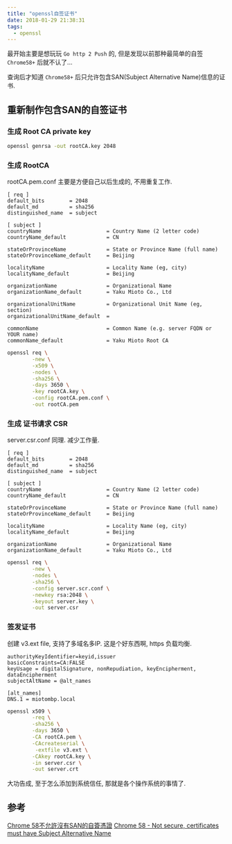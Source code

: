 ```yaml
---
title: "openssl自签证书"
date: 2018-01-29 21:38:31
tags:
  - openssl
---
```


最开始主要是想玩玩 `Go http 2 Push` 的, 但是发现以前那种最简单的自签 `Chrome58+` 后就不认了...

查询后才知道 `Chrome58+` 后只允许包含SAN(Subject Alternative Name)信息的证书.

<!--more-->

## 重新制作包含SAN的自签证书

### 生成 Root CA private key

```bash
openssl genrsa -out rootCA.key 2048
```

### 生成 RootCA

rootCA.pem.conf 主要是方便自己以后生成的, 不用重复工作.

```file
[ req ]
default_bits        = 2048
default_md          = sha256
distinguished_name  = subject

[ subject ]
countryName                     = Country Name (2 letter code)
countryName_default             = CN

stateOrProvinceName             = State or Province Name (full name)
stateOrProvinceName_default     = Beijing

localityName                    = Locality Name (eg, city)
localityName_default            = Beijing

organizationName                = Organizational Name
organizationName_default        = Yaku Mioto Co., Ltd

organizationalUnitName          = Organizational Unit Name (eg, section)
organizationalUnitName_default  =

commonName                      = Common Name (e.g. server FQDN or YOUR name)
commonName_default              = Yaku Mioto Root CA
```

```bash
openssl req \
        -new \
        -x509 \
        -nodes \
        -sha256 \
        -days 3650 \
        -key rootCA.key \
        -config rootCA.pem.conf \
        -out rootCA.pem
```

### 生成 证书请求 CSR 

server.csr.conf 同理. 减少工作量.

```file
[ req ]
default_bits        = 2048
default_md          = sha256
distinguished_name  = subject

[ subject ]
countryName                     = Country Name (2 letter code)
countryName_default             = CN

stateOrProvinceName             = State or Province Name (full name)
stateOrProvinceName_default     = Beijing

localityName                    = Locality Name (eg, city)
localityName_default            = Beijing

organizationName                = Organizational Name
organizationName_default        = Yaku Mioto Co., Ltd
```

```bash
openssl req \
        -new \
        -nodes \
        -sha256 \
        -config server.scr.conf \
        -newkey rsa:2048 \
        -keyout server.key \
        -out server.csr
```

### 签发证书

创建 v3.ext file, 支持了多域名多IP. 这是个好东西啊, https 负载均衡.

```file
authorityKeyIdentifier=keyid,issuer
basicConstraints=CA:FALSE
keyUsage = digitalSignature, nonRepudiation, keyEncipherment, dataEncipherment
subjectAltName = @alt_names

[alt_names]
DNS.1 = miotombp.local
```

```bash
openssl x509 \
        -req \
        -sha256 \
        -days 3650 \
        -CA rootCA.pem \
        -CAcreateserial \
         -extfile v3.ext \
        -CAkey rootCA.key \
        -in server.csr \
        -out server.crt
```

大功告成, 至于怎么添加到系统信任, 那就是各个操作系统的事情了.

## 参考

[Chrome 58不允許沒有SAN的自簽憑證](https://medium.com/@klaycsy/chrome-58%E4%B8%8D%E5%85%81%E8%A8%B1%E6%B2%92%E6%9C%89san%E7%9A%84%E8%87%AA%E7%B0%BD%E6%86%91%E8%AD%89-12ca7029a933)
[Chrome 58 - Not secure, certificates must have Subject Alternative Name](https://communities.ca.com/thread/241776307)